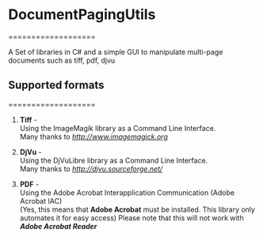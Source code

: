 # DocumentPagingUtils #
===================

A Set of libraries in C# and a simple GUI to manipulate multi-page documents such as tiff, pdf, djvu

## Supported formats ##
===================
1. **Tiff** - <br />
    Using the ImageMagik library as a Command Line Interface. <br />
    Many thanks to _http://www.imagemagick.org_

2. **DjVu** - <br />
    Using the DjVuLibre library as a Command Line Interface. <br />
    Many thanks to _http://djvu.sourceforge.net/_

3. **PDF** - <br />
    Using the Adobe Acrobat Interapplication Communication (Adobe Acrobat IAC) <br />
    (Yes, this means that **Adobe Acrobat** must be installed. This library only automates it for easy access)
    Please note that this will not work with _**Adobe Acrobat Reader**_
